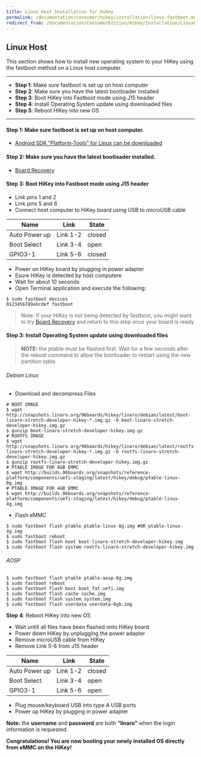 ```yaml
---
title: Linux Host Installation for HiKey
permalink: /documentation/consumer/hikey/installation/linux-fastboot.md.html
redirect_from: /documentation/ConsumerEdition/HiKey/Installation/LinuxFastboot.md.html
---
```

## Linux Host

This section shows how to install new operating system to your HiKey using the fastboot method on a Linux host computer.

***

- **Step 1**: Make sure fastboot is set up on host computer
- **Step 2**: Make sure you have the latest bootloader installed
- **Step 3**: Boot HiKey into Fastboot mode using J15 header
- **Step 4**: Install Operating System update using downloaded files
- **Step 5**: Reboot HiKey into new OS

***

#### **Step 1**: Make sure fastboot is set up on host computer.

- [Android SDK “Platform-Tools” for Linux can be downloaded](https://developer.android.com/studio/releases/platform-tools.html)

#### **Step 2**: Make sure you have the latest bootloader installed.

  - [Board Recovery](board-recovery.md)

#### **Step 3**: Boot HiKey into Fastboot mode using J15 header

- Link pins 1 and 2
- Link pins 5 and 6
- Connect host computer to HiKey board using USB to microUSB cable

Name | Link | State
---- | ---- | -----
Auto Power up | Link 1-2 | closed
Boot Select | Link 3-4 | open
GPIO3-1 | Link 5-6 | closed

- Power on HiKey board by plugging in power adapter
- Esure HiKey is detected by host computere
- Wait for about 10 seconds
- Open Terminal application and execute the following:

```shell
$ sudo fastboot devices
0123456789abcdef fastboot
```
>Note: If your HiKey is not being detected by fastboot, you might want to try [Board Recovery](board-recovery.md) and return to this step once your board is ready

#### **Step 3**: Install Operating System update using downloaded files

>**NOTE:** the ptable must be flashed first. Wait for a few seconds after the reboot command to allow the bootloader to restart using the new partition table.

###### Debian Linux

- Download and decompress Files
```shell
# BOOT IMAGE
$ wget http://snapshots.linaro.org/96boards/hikey/linaro/debian/latest/boot-linaro-stretch-developer-hikey-*.img.gz -O boot-linaro-stretch-developer-hikey.img.gz
$ gunzip boot-linaro-stretch-developer-hikey.img.gz
# ROOTFS IMAGE
$ wget http://snapshots.linaro.org/96boards/hikey/linaro/debian/latest/rootfs-linaro-stretch-developer-hikey-*.img.gz -O rootfs-linaro-stretch-developer-hikey.img.gz
$ gunzip rootfs-linaro-stretch-developer-hikey.img.gz
# PTABLE IMAGE FOR 8GB EMMC
$ wget http://builds.96boards.org/snapshots/reference-platform/components/uefi-staging/latest/hikey/debug/ptable-linux-8g.img
# PTABLE IMAGE FOR 4GB EMMC
$ wget http://builds.96boards.org/snapshots/reference-platform/components/uefi-staging/latest/hikey/debug/ptable-linux-4g.img
```
- Flash eMMC
```shell
$ sudo fastboot flash ptable ptable-linux-8g.img #OR ptable-linux-4g.img
$ sudo fastboot reboot
$ sudo fastboot flash boot boot-linaro-stretch-developer-hikey.img
$ sudo fastboot flash system rootfs-linaro-stretch-developer-hikey.img
```

###### AOSP

```shell
$ sudo fastboot flash ptable ptable-aosp-8g.img
$ sudo fastboot reboot
$ sudo fastboot flash boot boot_fat.uefi.img
$ sudo fastboot flash cache cache.img
$ sudo fastboot flash system system.img
$ sudo fastboot flash userdata userdata-8gb.img
```

**Step 4**: Reboot HiKey into new OS

- Wait untill all files have been flashed onto HiKey board
- Power down HiKey by unplugging the power adapter
- Remove microUSB cable from HiKey
- Remove Link 5-6 from J15 header

Name | Link | State
---- | ---- | -----
Auto Power up | Link 1-2 | closed
Boot Select | Link 3-4 | open
GPIO3-1 | Link 5-6 | open

- Plug mouse/keyboard USB into type A USB ports
- Power up HiKey by plugging in power adapter


**Note:** the **username** and **password** are both **“linaro”** when the login information is requested.

**Congratulations! You are now booting your newly installed OS directly
from eMMC on the HiKey!**
